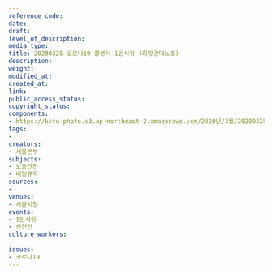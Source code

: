 ```yaml
---
reference_code: 
date: 
draft: 
level_of_description: 
media_type: 
title: 20200325-코로나19 콜센터 1인시위 (희망연대노조)
description: 
weight: 
modified_at: 
created_at: 
link: 
public_access_status: 
copyright_status: 
components:
- https://kctu-photo.s3.ap-northeast-2.amazonaws.com/2020년/3월/20200325-코로나19+콜센터+1인시위+(희망연대노조)/_BBS7737.jpg
tags:
- 
creators:
- 서울본부
subjects:
- 노동안전
- 비정규직
sources:
- 
venues:
- 서울시청
events:
- 1인시위
- 선전전
culture_workers:
- 
issues:
- 코로나19
---
```

